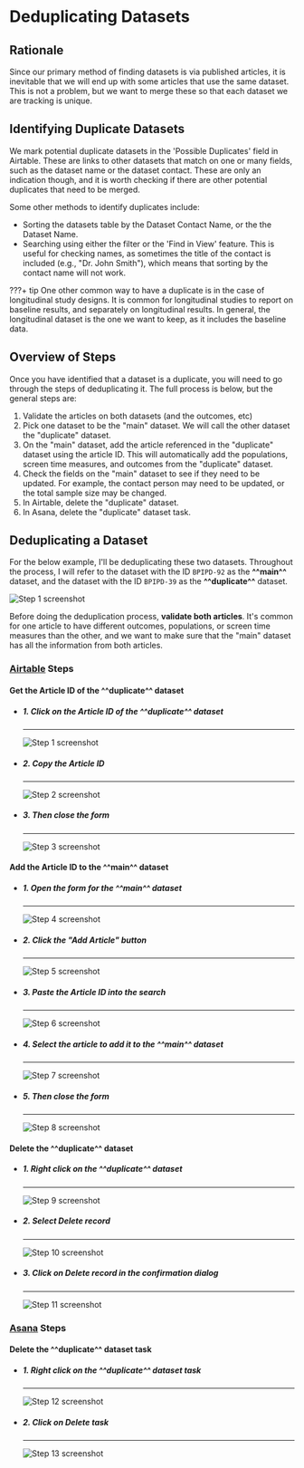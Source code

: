 # Deduplicating Datasets

## Rationale

Since our primary method of finding datasets is via published articles, it is inevitable that we will end up with some articles that use the same dataset.
This is not a problem, but we want to merge these so that each dataset we are tracking is unique.

## Identifying Duplicate Datasets

We mark potential duplicate datasets in the 'Possible Duplicates' field in Airtable.
These are links to other datasets that match on one or many fields, such as the dataset name or the dataset contact.
These are only an indication though, and it is worth checking if there are other potential duplicates that need to be merged.

Some other methods to identify duplicates include:

- Sorting the datasets table by the Dataset Contact Name, or the the Dataset Name.
- Searching using either the filter or the 'Find in View' feature.
  This is useful for checking names, as sometimes the title of the contact is included (e.g., "Dr. John Smith"), which means that sorting by the contact name will not work.

???+ tip
    One other common way to have a duplicate is in the case of longitudinal study designs.
    It is common for longitudinal studies to report on baseline results, and separately on longitudinal results.
    In general, the longitudinal dataset is the one we want to keep, as it includes the baseline data.

## Overview of Steps

Once you have identified that a dataset is a duplicate, you will need to go through the steps of deduplicating it.
The full process is below, but the general steps are:

1. Validate the articles on both datasets (and the outcomes, etc)
2. Pick one dataset to be the "main" dataset.
   We will call the other dataset the "duplicate" dataset.
3. On the "main" dataset, add the article referenced in the "duplicate" dataset using the article ID.
   This will automatically add the populations, screen time measures, and outcomes from the "duplicate" dataset.
4. Check the fields on the "main" dataset to see if they need to be updated.
   For example, the contact person may need to be updated, or the total sample size may be changed.
5. In Airtable, delete the "duplicate" dataset.
6. In Asana, delete the "duplicate" dataset task.

## Deduplicating a Dataset

For the below example, I'll be deduplicating these two datasets.
Throughout the process, I will refer to the dataset with the ID `BPIPD-92` as the **^^main^^** dataset, and the dataset with the ID `BPIPD-39` as the **^^duplicate^^** dataset.

![Step 1 screenshot](https://images.tango.us/workflows/d4e6501a-c2cf-4145-b224-ea1eda6ce403/steps/4550060f-93c6-44b1-87f8-458f9e772847/eb9a5c43-36c5-4530-9b1c-49d47b4257b3.png?crop=focalpoint&fit=crop&fp-x=0.5000&fp-y=0.5000&w=1200&border=2%2CF4F2F7&border-radius=8%2C8%2C8%2C8&border-radius-inner=8%2C8%2C8%2C8&blend-align=bottom&blend-mode=normal&blend-x=0&blend-w=1200&mark-x=50&mark-y=513&m64=aHR0cHM6Ly9pbWFnZXMudGFuZ28udXMvc3RhdGljL2JsYW5rLnBuZz9tYXNrPWNvcm5lcnMmYm9yZGVyPTMlMkNGRjc0NDImdz0xMTA5Jmg9NTYmZml0PWNyb3AmY29ybmVyLXJhZGl1cz0xMA%3D%3D)

Before doing the deduplication process, **validate both articles**.
It's common for one article to have different outcomes, populations, or screen time measures than the other, and we want to make sure that the "main" dataset has all the information from both articles.

### [Airtable](https://airtable.com/appYuP4DjRt023FK1) Steps

#### Get the Article ID of the ^^duplicate^^ dataset

<div class="grid cards" markdown>

- ##### 1. Click on the Article ID of the ^^duplicate^^ dataset

    ---

    ![Step 1 screenshot](https://images.tango.us/workflows/d4e6501a-c2cf-4145-b224-ea1eda6ce403/steps/4550060f-93c6-44b1-87f8-458f9e772847/98a76f82-8898-4f43-9ff0-a0167d1b627c.png?crop=focalpoint&fit=crop&fp-x=0.7222&fp-y=0.5200&fp-z=2.0883&w=1200&border=2%2CF4F2F7&border-radius=8%2C8%2C8%2C8&border-radius-inner=8%2C8%2C8%2C8&blend-align=bottom&blend-mode=normal&blend-x=0&blend-w=1200&mark-x=863&mark-y=442&m64=aHR0cHM6Ly9pbWFnZXMudGFuZ28udXMvc3RhdGljL2JsYW5rLnBuZz9tYXNrPWNvcm5lcnMmYm9yZGVyPTQlMkNGRjc0NDImdz0xMTkmaD01MCZmaXQ9Y3JvcCZjb3JuZXItcmFkaXVzPTEw)

- ##### 2. Copy the Article ID

    ---

    ![Step 2 screenshot](https://images.tango.us/workflows/d4e6501a-c2cf-4145-b224-ea1eda6ce403/steps/7783d673-45e3-4e8e-91d2-9b736774ff33/8e517f53-5b63-488c-8632-dd8def162f39.png?crop=focalpoint&fit=crop&fp-x=0.3945&fp-y=0.1893&fp-z=1.3454&w=1200&border=2%2CF4F2F7&border-radius=8%2C8%2C8%2C8&border-radius-inner=8%2C8%2C8%2C8&blend-align=bottom&blend-mode=normal&blend-x=0&blend-w=1200&mark-x=242&mark-y=231&m64=aHR0cHM6Ly9pbWFnZXMudGFuZ28udXMvc3RhdGljL2JsYW5rLnBuZz9tYXNrPWNvcm5lcnMmYm9yZGVyPTQlMkNGRjc0NDImdz03MTYmaD01MiZmaXQ9Y3JvcCZjb3JuZXItcmFkaXVzPTEw)

- ##### 3. Then close the form

    ---

    ![Step 3 screenshot](https://images.tango.us/workflows/d4e6501a-c2cf-4145-b224-ea1eda6ce403/steps/8ffaeabe-0913-4bb7-9e48-8a064d99f200/6c2b3ea9-a696-4528-bd0d-6e36c698a826.png?crop=focalpoint&fit=crop&fp-x=0.8498&fp-y=0.1030&fp-z=2.9090&w=1200&border=2%2CF4F2F7&border-radius=8%2C8%2C8%2C8&border-radius-inner=8%2C8%2C8%2C8&blend-align=bottom&blend-mode=normal&blend-x=0&blend-w=1200&mark-x=638&mark-y=238&m64=aHR0cHM6Ly9pbWFnZXMudGFuZ28udXMvc3RhdGljL2JsYW5rLnBuZz9tYXNrPWNvcm5lcnMmYm9yZGVyPTQlMkNGRjc0NDImdz03NSZoPTEyOCZmaXQ9Y3JvcCZjb3JuZXItcmFkaXVzPTEw)

</div>

#### Add the Article ID to the ^^main^^ dataset

<div class="grid cards" markdown>

- ##### 1. Open the form for the ^^main^^ dataset

    ---

    ![Step 4 screenshot](https://images.tango.us/workflows/d4e6501a-c2cf-4145-b224-ea1eda6ce403/steps/6151c085-fb02-4d17-a22d-2b0a32815d08/e6a7a386-e41e-41f4-ab5c-f47e38fce3df.png?crop=focalpoint&fit=crop&fp-x=0.0821&fp-y=0.4773&fp-z=3.0726&w=1200&border=2%2CF4F2F7&border-radius=8%2C8%2C8%2C8&border-radius-inner=8%2C8%2C8%2C8&blend-align=bottom&blend-mode=normal&blend-x=0&blend-w=1200&mark-x=263&mark-y=464&m64=aHR0cHM6Ly9pbWFnZXMudGFuZ28udXMvc3RhdGljL2JsYW5rLnBuZz9tYXNrPWNvcm5lcnMmYm9yZGVyPTQlMkNGRjc0NDImdz03OSZoPTc5JmZpdD1jcm9wJmNvcm5lci1yYWRpdXM9MTA%3D)

- ##### 2. Click the "Add Article" button

    ---

    ![Step 5 screenshot](https://images.tango.us/workflows/d4e6501a-c2cf-4145-b224-ea1eda6ce403/steps/33670a03-226b-4654-8c38-79c142f2e33b/d9a75ae2-efa3-49ef-ba88-bbce7fc9c3e2.png?crop=focalpoint&fit=crop&fp-x=0.3298&fp-y=0.6142&fp-z=2.7167&w=1200&border=2%2CF4F2F7&border-radius=8%2C8%2C8%2C8&border-radius-inner=8%2C8%2C8%2C8&blend-align=bottom&blend-mode=normal&blend-x=0&blend-w=1200&mark-x=489&mark-y=464&m64=aHR0cHM6Ly9pbWFnZXMudGFuZ28udXMvc3RhdGljL2JsYW5rLnBuZz9tYXNrPWNvcm5lcnMmYm9yZGVyPTQlMkNGRjc0NDImdz0yMjImaD03OCZmaXQ9Y3JvcCZjb3JuZXItcmFkaXVzPTEw)

- ##### 3. Paste the Article ID into the search

    ---

    ![Step 6 screenshot](https://images.tango.us/workflows/d4e6501a-c2cf-4145-b224-ea1eda6ce403/steps/0362fbd7-ab01-45fe-8dcb-484c7fc5500b/481023c5-91bd-4e91-b97f-0cebd95142d2.png?crop=focalpoint&fit=crop&fp-x=0.4866&fp-y=0.6508&fp-z=1.5264&w=1200&border=2%2CF4F2F7&border-radius=8%2C8%2C8%2C8&border-radius-inner=8%2C8%2C8%2C8&blend-align=bottom&blend-mode=normal&blend-x=0&blend-w=1200&mark-x=275&mark-y=479&m64=aHR0cHM6Ly9pbWFnZXMudGFuZ28udXMvc3RhdGljL2JsYW5rLnBuZz9tYXNrPWNvcm5lcnMmYm9yZGVyPTQlMkNGRjc0NDImdz02NTAmaD00OSZmaXQ9Y3JvcCZjb3JuZXItcmFkaXVzPTEw)

- ##### 4. Select the article to add it to the ^^main^^ dataset

    ---

    ![Step 7 screenshot](https://images.tango.us/workflows/d4e6501a-c2cf-4145-b224-ea1eda6ce403/steps/9fe27167-cb00-4e4b-9940-ea73b3bbbe6d/fce4d5fa-374d-4116-a286-e741302eee16.png?crop=focalpoint&fit=crop&fp-x=0.4987&fp-y=0.6874&fp-z=1.4199&w=1200&border=2%2CF4F2F7&border-radius=8%2C8%2C8%2C8&border-radius-inner=8%2C8%2C8%2C8&blend-align=bottom&blend-mode=normal&blend-x=0&blend-w=1200&mark-x=254&mark-y=476&m64=aHR0cHM6Ly9pbWFnZXMudGFuZ28udXMvc3RhdGljL2JsYW5rLnBuZz9tYXNrPWNvcm5lcnMmYm9yZGVyPTQlMkNGRjc0NDImdz02OTImaD0xNjgmZml0PWNyb3AmY29ybmVyLXJhZGl1cz0xMA%3D%3D)

- ##### 5. Then close the form

    ---

    ![Step 8 screenshot](https://images.tango.us/workflows/d4e6501a-c2cf-4145-b224-ea1eda6ce403/steps/e1ea21e9-834d-419d-bb38-12ab87e5b017/d8e466a0-a58a-4fcb-9633-9ee2e9ba95b5.png?crop=focalpoint&fit=crop&fp-x=0.8498&fp-y=0.0887&fp-z=2.9090&w=1200&border=2%2CF4F2F7&border-radius=8%2C8%2C8%2C8&border-radius-inner=8%2C8%2C8%2C8&blend-align=bottom&blend-mode=normal&blend-x=0&blend-w=1200&mark-x=638&mark-y=196&m64=aHR0cHM6Ly9pbWFnZXMudGFuZ28udXMvc3RhdGljL2JsYW5rLnBuZz9tYXNrPWNvcm5lcnMmYm9yZGVyPTQlMkNGRjc0NDImdz03NSZoPTEyOCZmaXQ9Y3JvcCZjb3JuZXItcmFkaXVzPTEw)

</div>

#### Delete the ^^duplicate^^ dataset

<div class="grid cards" markdown>

- ##### 1. Right click on the ^^duplicate^^ dataset

    ---

    ![Step 9 screenshot](https://images.tango.us/workflows/d4e6501a-c2cf-4145-b224-ea1eda6ce403/steps/12336392-cc66-4bef-a25d-281bc67c1bef/ab3a415b-17ea-4829-a1db-9dae468cd63d.png?crop=focalpoint&fit=crop&fp-x=0.4623&fp-y=0.5036&fp-z=2.5546&w=1200&border=2%2CF4F2F7&border-radius=8%2C8%2C8%2C8&border-radius-inner=8%2C8%2C8%2C8&blend-align=bottom&blend-mode=normal&blend-x=0&blend-w=1200&mark-x=460&mark-y=463&m64=aHR0cHM6Ly9pbWFnZXMudGFuZ28udXMvc3RhdGljL2JsYW5rLnBuZz9tYXNrPWNvcm5lcnMmYm9yZGVyPTQlMkNGRjc0NDImdz0yODAmaD04MiZmaXQ9Y3JvcCZjb3JuZXItcmFkaXVzPTEw)

- ##### 2. Select Delete record

    ---

    ![Step 10 screenshot](https://images.tango.us/workflows/d4e6501a-c2cf-4145-b224-ea1eda6ce403/steps/2c38d208-ddd3-40cf-b6d5-9bf897b4e4f9/ee6a2063-0a93-4eb6-92fc-94155db0fdd7.png?crop=focalpoint&fit=crop&fp-x=0.5794&fp-y=0.7589&fp-z=2.2245&w=1200&border=2%2CF4F2F7&border-radius=8%2C8%2C8%2C8&border-radius-inner=8%2C8%2C8%2C8&blend-align=bottom&blend-mode=normal&blend-x=0&blend-w=1200&mark-x=400&mark-y=466&m64=aHR0cHM6Ly9pbWFnZXMudGFuZ28udXMvc3RhdGljL2JsYW5rLnBuZz9tYXNrPWNvcm5lcnMmYm9yZGVyPTQlMkNGRjc0NDImdz0zOTkmaD03NSZmaXQ9Y3JvcCZjb3JuZXItcmFkaXVzPTEw)

- ##### 3. Click on Delete record in the confirmation dialog

    ---

    ![Step 11 screenshot](https://images.tango.us/workflows/d4e6501a-c2cf-4145-b224-ea1eda6ce403/steps/97e9c3d6-69e0-4df7-9ca7-185ae225e775/caf96290-65bb-4189-a6e4-a62a4b0f559e.png?crop=focalpoint&fit=crop&fp-x=0.6081&fp-y=0.5569&fp-z=2.6308&w=1200&border=2%2CF4F2F7&border-radius=8%2C8%2C8%2C8&border-radius-inner=8%2C8%2C8%2C8&blend-align=bottom&blend-mode=normal&blend-x=0&blend-w=1200&mark-x=474&mark-y=459&m64=aHR0cHM6Ly9pbWFnZXMudGFuZ28udXMvc3RhdGljL2JsYW5rLnBuZz9tYXNrPWNvcm5lcnMmYm9yZGVyPTQlMkNGRjc0NDImdz0yNTMmaD04OSZmaXQ9Y3JvcCZjb3JuZXItcmFkaXVzPTEw)

</div>

### [Asana](https://app.asana.com/1/653672074038961/home) Steps

#### Delete the ^^duplicate^^ dataset task

<div class="grid cards" markdown>

- ##### 1. Right click on the ^^duplicate^^ dataset task

    ---

    ![Step 12 screenshot](https://images.tango.us/workflows/d4e6501a-c2cf-4145-b224-ea1eda6ce403/steps/3d895e44-6645-43eb-9ff4-a645a83ff18c/62b7b90c-2b0f-4091-86a2-a091081de4e6.png?crop=focalpoint&fit=crop&fp-x=0.3471&fp-y=0.5286&fp-z=1.4753&w=1200&border=2%2CF4F2F7&border-radius=8%2C8%2C8%2C8&border-radius-inner=8%2C8%2C8%2C8&blend-align=bottom&blend-mode=normal&blend-x=0&blend-w=1200&mark-x=266&mark-y=477&m64=aHR0cHM6Ly9pbWFnZXMudGFuZ28udXMvc3RhdGljL2JsYW5rLnBuZz9tYXNrPWNvcm5lcnMmYm9yZGVyPTQlMkNGRjc0NDImdz02NjkmaD01MyZmaXQ9Y3JvcCZjb3JuZXItcmFkaXVzPTEw)

- ##### 2. Click on Delete task

    ---

    ![Step 13 screenshot](https://images.tango.us/workflows/d4e6501a-c2cf-4145-b224-ea1eda6ce403/steps/f99d8394-0567-49c0-b9c7-2b73370d523b/0c6b0416-c154-4ec7-8ec1-7f7f4b6f1e30.png?crop=focalpoint&fit=crop&fp-x=0.2423&fp-y=0.7733&fp-z=2.3502&w=1200&border=2%2CF4F2F7&border-radius=8%2C8%2C8%2C8&border-radius-inner=8%2C8%2C8%2C8&blend-align=bottom&blend-mode=normal&blend-x=0&blend-w=1200&mark-x=423&mark-y=462&m64=aHR0cHM6Ly9pbWFnZXMudGFuZ28udXMvc3RhdGljL2JsYW5rLnBuZz9tYXNrPWNvcm5lcnMmYm9yZGVyPTQlMkNGRjc0NDImdz0zNTQmaD04MyZmaXQ9Y3JvcCZjb3JuZXItcmFkaXVzPTEw)

</div>
